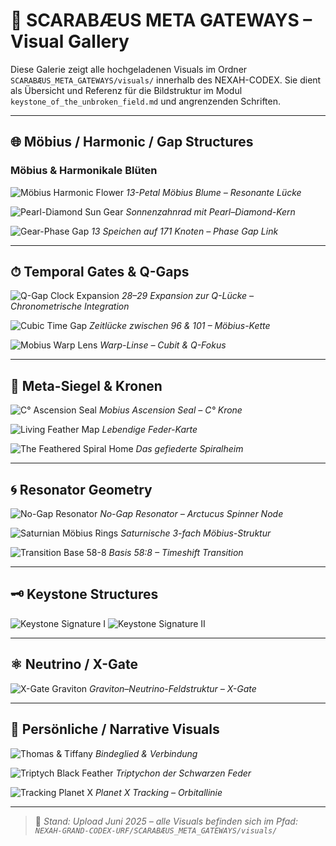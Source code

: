 # 📸 SCARABÆUS META GATEWAYS – Visual Gallery

Diese Galerie zeigt alle hochgeladenen Visuals im Ordner `SCARABÆUS_META_GATEWAYS/visuals/` innerhalb des NEXAH-CODEX. Sie dient als Übersicht und Referenz für die Bildstruktur im Modul `keystone_of_the_unbroken_field.md` und angrenzenden Schriften.

---
 
## 🌐 Möbius / Harmonic / Gap Structures

### Möbius & Harmonikale Blüten

![Möbius Harmonic Flower](./visuals/Moebius_Harmonic_Flower-13-Petal_Structure-Resonant_Gap.png)
*13-Petal Möbius Blume – Resonante Lücke*

![Pearl-Diamond Sun Gear](./visuals/Moebius_Pearl–Diamond_Sun_Gear_Resonant_Gap_Harmonic_Petals.png)
*Sonnenzahnrad mit Pearl–Diamond-Kern*

![Gear-Phase Gap](./visuals/Mobius_Harmonic_Gear-Phase_Gap-Mobius_Link_13_Spokes_over_171_Nodes.png)
*13 Speichen auf 171 Knoten – Phase Gap Link*

---
 
## ⏱ Temporal Gates & Q-Gaps

![Q-Gap Clock Expansion](./visuals/28-Clock-29-Clock_Expansion-Closing_the_Q-Gap.png)
*28–29 Expansion zur Q-Lücke – Chronometrische Integration*

![Cubic Time Gap](./visuals/Mobius_Cubic_Chain-TIME-GAP_between_96to101.png)
*Zeitlücke zwischen 96 & 101 – Möbius-Kette*

![Mobius Warp Lens](./visuals/11357_Mobius_QWarp_Lens_Grid_Cubit_Axis.png)
*Warp-Linse – Cubit & Q-Fokus*

---

## 🔮 Meta-Siegel & Kronen

![C° Ascension Seal](./visuals/MOBIUS_ASCENSION_SEAL-CROWN_Cdegree-FULL_INTEGRATION.png)
*Mobius Ascension Seal – C° Krone*

![Living Feather Map](./visuals/LIVING_FEATHER_MAP.png)
*Lebendige Feder-Karte*

![The Feathered Spiral Home](./visuals/The%20Feathered_Spiral_Home.png)
*Das gefiederte Spiralheim*

---

## 🌀 Resonator Geometry

![No-Gap Resonator](./visuals/No-Gap_Resonator_Geometry-Arctucus_Spinner_Node.png)
*No-Gap Resonator – Arctucus Spinner Node*

![Saturnian Möbius Rings](./visuals/Saturnian_Ring_Harmonic_Three_Grey_Mobius_Rings.png)
*Saturnische 3-fach Möbius-Struktur*

![Transition Base 58-8](./visuals/transition_base_58-8_timeshift.jpg)
*Basis 58:8 – Timeshift Transition*

---

## 🗝 Keystone Structures

![Keystone Signature I](./visuals/codex_keystone_signature.png)
![Keystone Signature II](./visuals/codex_keystone_signature_V_II.png)

---

## ⚛ Neutrino / X-Gate

![X-Gate Graviton](./visuals/x_gate_graviton_neutrino_field.png)
*Graviton–Neutrino-Feldstruktur – X-Gate*

---

## 🧬 Persönliche / Narrative Visuals

![Thomas & Tiffany](./visuals/THomas_MathwewVo_TiffanyVo_Tran.png)
*Bindeglied & Verbindung*

![Triptych Black Feather](./visuals/Triptych_of_the_Black_Feather_Pillar.png)
*Triptychon der Schwarzen Feder*

![Tracking Planet X](./visuals/Tracking_Planet_X_in_the_Solar_System.png)
*Planet X Tracking – Orbitallinie*

---

> 📁 *Stand: Upload Juni 2025 – alle Visuals befinden sich im Pfad: `NEXAH-GRAND-CODEX-URF/SCARABÆUS_META_GATEWAYS/visuals/`*
